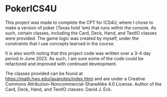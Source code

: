 # PokerICS4U

This project was made to complete the CPT for ICS4U, where I chose to make a version of poker (Texas hold 'em) that runs within the console. As such, certain classes, including the Card, Deck, Hand, and TextIO classes were provided. The game logic was created by myself, under the constraints that I use concepts learned in the course.

It is also worth noting that this project code was written over a 3-4 day period in June 2023. As such, I am sure some of the code could be refactored and improved with continued development.

The classes provided can be found at https://math.hws.edu/javanotes/index.html and are under a Creative Commons Attribution-Noncommercial-ShareAlike 4.0 License. Author of the Card, Deck, Hand, and TextIO classes: David J. Eck.
